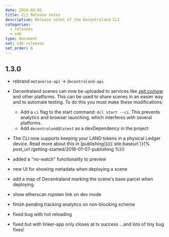 ```yaml
---
date: 2018-02-01
title: CLI Release notes
description: Release notes of the Decentraland CLI
categories:
  - releases
  - sdk
type: Document
set: sdk-releases
set_order: 6
---
```


## 1.3.0

- rebrand `metaverse-api` -> `decentraland-api`
- Decentraland scenes can now be uploaded to services like [zeit.co/now](https://zeit.co/now) and other platforms. This can be used to share scenes in an easier way and to automate testing. To do this you must make these modifications:

  - Add a `ci` flag to the start command: `dcl start --ci`. This prevents analytics and browser launching, which interferes with several platforms.
  - Add `decentraland@latest` as a devDependency in the project

- The CLI now supports keeping your LAND tokens in a physical Ledger device. Read more about this in [publishing](({{ site.baseurl }}{% post_url /getting-started/2018-01-07-publishing %}))
- added a "no-watch" functionality to preview
- new UI for showing metadata when deploying a scene
- add a map of Decentraland marking the scene's base parcel when deploying
- show etherscan ropsten link on dev mode
- finish pending tracking analytics on non-blocking scheme
- fixed bug with hot reloading
- fixed but with linker-app only closes at tx success
  ...and lots of tiny bug fixes!
